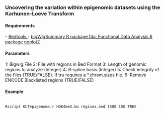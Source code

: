 <h3>Uncovering the variation within epigenomic datasets using the Karhunen-Loeve Transform</h3>

<h4> Requirements </h4>
- <a href="http://bedtools.readthedocs.org/en/latest/"> Bedtools </a> 
- <a href="http://hgdownload.cse.ucsc.edu/admin/exe/"> bigWigSummary </a> 
<a href="http://cran.r-project.org/web/packages/fda/index.html"> R package fda: Functional Data Analysis </a> 
<a href="http://cran.r-project.org/web/packages/ggplot2/index.html"> R package ggplot2 </a> 

<h4> Parameters </h4>
1: Bigwig File
2: File with regions in Bed Format
3: Length of genomic regions to analyze (Integer)
4: B-spline basis (Integer)
5: Check integrity of the files (TRUE/FALSE). If tru requires a *.chrom.sizes file.
6: Remove ENCODE Blacklisted regions (TRUE/FALSE)

<h4> Example </h4>

<code>
Rscript KLTepigenome.r H3K4me3.bw regions.bed 1500 150 TRUE
</code>
